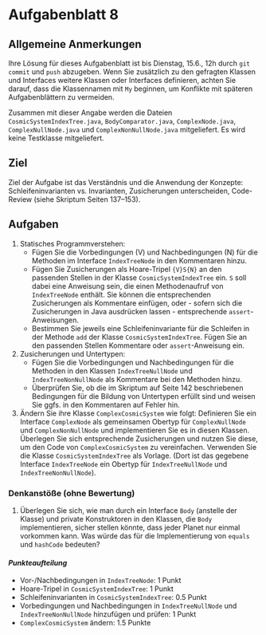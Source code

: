# Aufgabenblatt 8

## Allgemeine Anmerkungen
Ihre Lösung für dieses Aufgabenblatt ist bis Dienstag, 15.6., 12h durch `git commit` und `push` 
abzugeben.
Wenn Sie zusätzlich zu den gefragten Klassen und Interfaces weitere Klassen oder 
Interfaces definieren, achten Sie darauf, dass die Klassennamen mit `My` beginnen, um Konflikte 
mit späteren Aufgabenblättern zu vermeiden.

Zusammen mit dieser Angabe werden die Dateien `CosmicSystemIndexTree.java`, `BodyComparator.java`,
`ComplexNode.java`, `ComplexNullNode.java` und `ComplexNonNullNode.java` mitgeliefert. Es wird 
keine Testklasse mitgeliefert.

## Ziel
Ziel der Aufgabe ist das Verständnis und die Anwendung der Konzepte: Schleifeninvarianten vs. 
Invarianten, Zusicherungen unterscheiden, Code-Review (siehe Skriptum Seiten 137–153).

## Aufgaben

1. Statisches Programmverstehen:
    - Fügen Sie die Vorbedingungen (V) und Nachbedingungen (N) für die Methoden im Interface 
    `IndexTreeNode` in den Kommentaren hinzu. 
    - Fügen Sie Zusicherungen als Hoare-Tripel `{V}S{N}` an den passenden Stellen in 
    der Klasse `CosmicSystemIndexTree` ein. `S` soll dabei eine Anweisung sein, die 
    einen Methodenaufruf von `IndexTreeNode` enthält.
    Sie können die entsprechenden Zusicherungen als Kommentare einfügen, oder - sofern sich die 
    Zusicherungen in Java ausdrücken lassen - entsprechende `assert`-Anweisungen.
    - Bestimmen Sie jeweils eine Schleifeninvariante für die Schleifen in der Methode `add` der 
    Klasse `CosmicSystemIndexTree`. Fügen Sie an den passenden Stellen Kommentare oder 
    `assert`-Anweisung ein.
2. Zusicherungen und Untertypen: 
    - Fügen Sie die Vorbedingungen und Nachbedingungen für die Methoden in den Klassen 
    `IndexTreeNullNode` und `IndexTreeNonNullNode` als Kommentare bei den Methoden hinzu.
    - Überprüfen Sie, ob die im Skriptum auf Seite 142 beschriebenen Bedingungen für die Bildung
    von Untertypen erfüllt sind und weisen Sie ggfs. in den Kommentaren auf Fehler hin.
3. Ändern Sie ihre Klasse `ComplexCosmicSystem` wie folgt: Definieren Sie ein Interface 
   `ComplexNode` als gemeinsamen Obertyp für `ComplexNullNode` und `ComplexNonNullNode` 
   und implementieren Sie es in diesen Klassen. Überlegen Sie sich entsprechende 
   Zusicherungen und nutzen Sie diese, um den Code von `ComplexCosmicSystem` zu
   vereinfachen. Verwenden Sie die Klasse `CosmicSystemIndexTree` als Vorlage. 
   (Dort ist das gegebene Interface `IndexTreeNode` ein Obertyp für `IndexTreeNullNode` und 
   `IndexTreeNonNullNode`). 

### Denkanstöße (ohne Bewertung)

1. Überlegen Sie sich, wie man durch ein Interface `Body` (anstelle der Klasse) und private 
Konstruktoren in den Klassen, die `Body` implementieren, sicher stellen könnte, dass jeder Planet 
nur einmal vorkommen kann. Was würde das für die Implementierung von `equals` und `hashCode` 
bedeuten?

#### _Punkteaufteilung_
 
 - Vor-/Nachbedingungen in `IndexTreeNode`: 1 Punkt
 - Hoare-Tripel in  `CosmicSystemIndexTree`: 1 Punkt
 - Schleifeninvarianten in `CosmicSystemIndexTree`: 0.5 Punkt
 - Vorbedingungen und Nachbedingungen in `IndexTreeNullNode` und `IndexTreeNonNullNode` hinzufügen
   und prüfen: 1 Punkt
 - `ComplexCosmicSystem` ändern: 1.5 Punkte
   
 